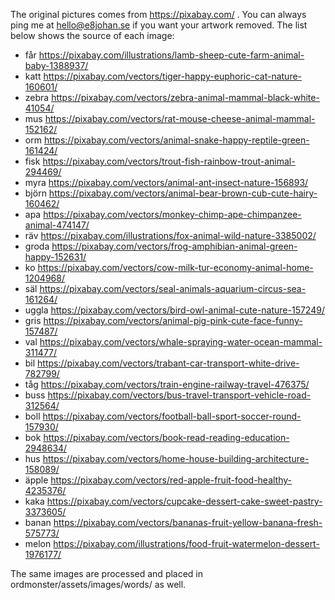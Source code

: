 The original pictures comes from https://pixabay.com/ . You can always ping me at hello@e8johan.se if you want your artwork removed. The list below shows the source of each image:

- får 	https://pixabay.com/illustrations/lamb-sheep-cute-farm-animal-baby-1388937/
- katt 	https://pixabay.com/vectors/tiger-happy-euphoric-cat-nature-160601/
- zebra 	https://pixabay.com/vectors/zebra-animal-mammal-black-white-41054/
- mus 	https://pixabay.com/vectors/rat-mouse-cheese-animal-mammal-152162/
- orm		https://pixabay.com/vectors/animal-snake-happy-reptile-green-161424/
- fisk	https://pixabay.com/vectors/trout-fish-rainbow-trout-animal-294469/
- myra	https://pixabay.com/vectors/animal-ant-insect-nature-156893/
- björn	https://pixabay.com/vectors/animal-bear-brown-cub-cute-hairy-160462/
- apa 	https://pixabay.com/vectors/monkey-chimp-ape-chimpanzee-animal-474147/
- räv		https://pixabay.com/illustrations/fox-animal-wild-nature-3385002/
- groda	https://pixabay.com/vectors/frog-amphibian-animal-green-happy-152631/
- ko		https://pixabay.com/vectors/cow-milk-tur-economy-animal-home-1204968/
- säl		https://pixabay.com/vectors/seal-animals-aquarium-circus-sea-161264/
- uggla	https://pixabay.com/vectors/bird-owl-animal-cute-nature-157249/
- gris	https://pixabay.com/vectors/animal-pig-pink-cute-face-funny-157487/
- val		https://pixabay.com/vectors/whale-spraying-water-ocean-mammal-311477/
- bil 	https://pixabay.com/vectors/trabant-car-transport-white-drive-782799/
- tåg 	https://pixabay.com/vectors/train-engine-railway-travel-476375/
- buss	https://pixabay.com/vectors/bus-travel-transport-vehicle-road-312564/
- boll 	https://pixabay.com/vectors/football-ball-sport-soccer-round-157930/
- bok		https://pixabay.com/vectors/book-read-reading-education-2948634/
- hus 	https://pixabay.com/vectors/home-house-building-architecture-158089/
- äpple	https://pixabay.com/vectors/red-apple-fruit-food-healthy-4235376/
- kaka	https://pixabay.com/vectors/cupcake-dessert-cake-sweet-pastry-3373605/
- banan 	https://pixabay.com/vectors/bananas-fruit-yellow-banana-fresh-575773/
- melon   https://pixabay.com/illustrations/food-fruit-watermelon-dessert-1976177/

The same images are processed and placed in ordmonster/assets/images/words/ as well.
